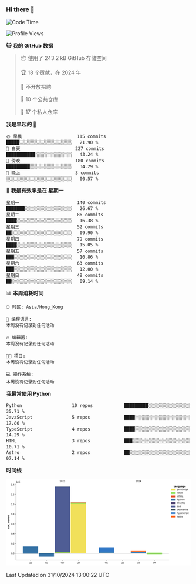 ### Hi there 👋

<!--
**Mrzqd/Mrzqd** is a ✨ _special_ ✨ repository because its `README.md` (this file) appears on your GitHub profile.

Here are some ideas to get you started:

- 🔭 I’m currently working on ...
- 🌱 I’m currently learning ...
- 👯 I’m looking to collaborate on ...
- 🤔 I’m looking for help with ...
- 💬 Ask me about ...
- 📫 How to reach me: ...
- 😄 Pronouns: ...
- ⚡ Fun fact: ...
-->
<!--START_SECTION:waka-->
![Code Time](http://img.shields.io/badge/Code%20Time-260%20hrs%2011%20mins-blue)

![Profile Views](http://img.shields.io/badge/%E4%B8%AA%E4%BA%BA%E8%B5%84%E6%96%99%E8%A7%82%E7%9C%8B%E6%AC%A1%E6%95%B0-0-blue)

**🐱 我的 GitHub 数据** 

> 📦  使用了 243.2 kB GitHub 存储空间 
 > 
> 🏆 18 个贡献，在 2024 年
 > 
> 🚫 不开放招聘
 > 
> 📜 10 个公共仓库 
 > 
> 🔑 17 个私人仓库 
 > 
**我是早起的 🐤** 

```text
🌞 早晨                     115 commits         █████░░░░░░░░░░░░░░░░░░░░   21.90 % 
🌆 白天                     227 commits         ███████████░░░░░░░░░░░░░░   43.24 % 
🌃 傍晚                     180 commits         █████████░░░░░░░░░░░░░░░░   34.29 % 
🌙 晚上                     3 commits           ░░░░░░░░░░░░░░░░░░░░░░░░░   00.57 % 
```
📅 **我最有效率是在 星期一** 

```text
星期一                      140 commits         ███████░░░░░░░░░░░░░░░░░░   26.67 % 
星期二                      86 commits          ████░░░░░░░░░░░░░░░░░░░░░   16.38 % 
星期三                      52 commits          ██░░░░░░░░░░░░░░░░░░░░░░░   09.90 % 
星期四                      79 commits          ████░░░░░░░░░░░░░░░░░░░░░   15.05 % 
星期五                      57 commits          ███░░░░░░░░░░░░░░░░░░░░░░   10.86 % 
星期六                      63 commits          ███░░░░░░░░░░░░░░░░░░░░░░   12.00 % 
星期日                      48 commits          ██░░░░░░░░░░░░░░░░░░░░░░░   09.14 % 
```


📊 **本周消耗时间** 

```text
🕑︎ 时区: Asia/Hong_Kong

💬 编程语言: 
本周没有记录到任何活动

🔥 编辑器: 
本周没有记录到任何活动

🐱‍💻 项目: 
本周没有记录到任何活动

💻 操作系统: 
本周没有记录到任何活动
```

**我最常使用 Python** 

```text
Python                   10 repos            █████████░░░░░░░░░░░░░░░░   35.71 % 
JavaScript               5 repos             ████░░░░░░░░░░░░░░░░░░░░░   17.86 % 
TypeScript               4 repos             ████░░░░░░░░░░░░░░░░░░░░░   14.29 % 
HTML                     3 repos             ███░░░░░░░░░░░░░░░░░░░░░░   10.71 % 
Astro                    2 repos             ██░░░░░░░░░░░░░░░░░░░░░░░   07.14 % 
```



**时间线**

![Lines of Code chart](https://raw.githubusercontent.com/Mrzqd/Mrzqd/main/assets/bar_graph.png)


 Last Updated on 31/10/2024 13:00:22 UTC
<!--END_SECTION:waka-->
